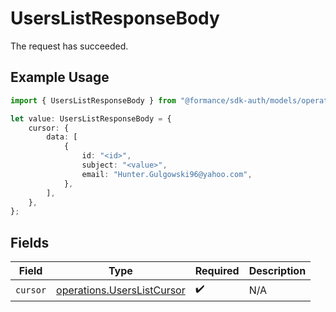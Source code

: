 # UsersListResponseBody

The request has succeeded.

## Example Usage

```typescript
import { UsersListResponseBody } from "@formance/sdk-auth/models/operations";

let value: UsersListResponseBody = {
    cursor: {
        data: [
            {
                id: "<id>",
                subject: "<value>",
                email: "Hunter.Gulgowski96@yahoo.com",
            },
        ],
    },
};
```

## Fields

| Field                                                                    | Type                                                                     | Required                                                                 | Description                                                              |
| ------------------------------------------------------------------------ | ------------------------------------------------------------------------ | ------------------------------------------------------------------------ | ------------------------------------------------------------------------ |
| `cursor`                                                                 | [operations.UsersListCursor](../../models/operations/userslistcursor.md) | :heavy_check_mark:                                                       | N/A                                                                      |